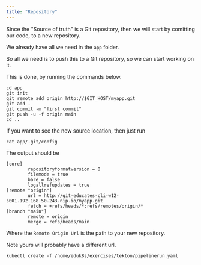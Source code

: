 ```yaml
---
title: "Repository"
---
```

Since the "Source of truth" is a Git repository, then we will start by comitting our code, to a new repository.

We already have all we need in the `app` folder.

So all we need is to push this to a Git repository, so we can start working on it. 

This is done, by running the commands below.

```execute
cd app
git init
git remote add origin http://$GIT_HOST/myapp.git
git add .
git commit -m "first commit"
git push -u -f origin main
cd ..
```

If you want to see the new source location, then just run
```execute
cat app/.git/config
```

The output should be
```
[core]
        repositoryformatversion = 0
        filemode = true
        bare = false
        logallrefupdates = true
[remote "origin"]
        url = http://git-educates-cli-w12-s001.192.168.50.243.nip.io/myapp.git
        fetch = +refs/heads/*:refs/remotes/origin/*
[branch "main"]
        remote = origin
        merge = refs/heads/main
```

Where the `Remote Origin Url` is the path to your new repository.

Note yours will probably have a different url.


```execute
kubectl create -f /home/eduk8s/exercises/tekton/pipelinerun.yaml
```

